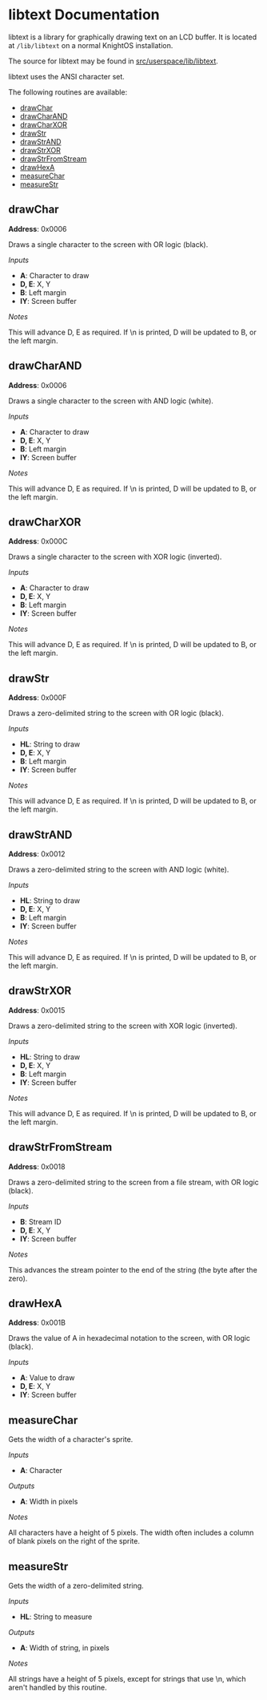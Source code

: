 # libtext Documentation

libtext is a library for graphically drawing text on an LCD buffer. It is located at `/lib/libtext` on a normal KnightOS installation.

The source for libtext may be found in
[src/userspace/lib/libtext](https://github.com/SirCmpwn/KnightOS/tree/master/src/userspace/lib/libtext).

libtext uses the ANSI character set.

The following routines are available:

* [drawChar](#drawchar)
* [drawCharAND](#drawcharand)
* [drawCharXOR](#drawcharxor)
* [drawStr](#drawstr)
* [drawStrAND](#drawstrand)
* [drawStrXOR](#drawstrxor)
* [drawStrFromStream](#drawstrfromstream)
* [drawHexA](#drawhexa)
* [measureChar](#measurechar)
* [measureStr](#measurestr)

## drawChar

**Address**: 0x0006

Draws a single character to the screen with OR logic (black).

*Inputs*

* **A**: Character to draw
* **D, E**: X, Y
* **B**: Left margin
* **IY**: Screen buffer

*Notes*

This will advance D, E as required. If \n is printed, D will be updated to B, or the left margin.

## drawCharAND

**Address**: 0x0006

Draws a single character to the screen with AND logic (white).

*Inputs*

* **A**: Character to draw
* **D, E**: X, Y
* **B**: Left margin
* **IY**: Screen buffer

*Notes*

This will advance D, E as required. If \n is printed, D will be updated to B, or the left margin.

## drawCharXOR

**Address**: 0x000C

Draws a single character to the screen with XOR logic (inverted).

*Inputs*

* **A**: Character to draw
* **D, E**: X, Y
* **B**: Left margin
* **IY**: Screen buffer

*Notes*

This will advance D, E as required. If \n is printed, D will be updated to B, or the left margin.

## drawStr

**Address**: 0x000F

Draws a zero-delimited string to the screen with OR logic (black).

*Inputs*

* **HL**: String to draw
* **D, E**: X, Y
* **B**: Left margin
* **IY**: Screen buffer

*Notes*

This will advance D, E as required. If \n is printed, D will be updated to B, or the left margin.

## drawStrAND

**Address**: 0x0012

Draws a zero-delimited string to the screen with AND logic (white).

*Inputs*

* **HL**: String to draw
* **D, E**: X, Y
* **B**: Left margin
* **IY**: Screen buffer

*Notes*

This will advance D, E as required. If \n is printed, D will be updated to B, or the left margin.

## drawStrXOR

**Address**: 0x0015

Draws a zero-delimited string to the screen with XOR logic (inverted).

*Inputs*

* **HL**: String to draw
* **D, E**: X, Y
* **B**: Left margin
* **IY**: Screen buffer

*Notes*

This will advance D, E as required. If \n is printed, D will be updated to B, or the left margin.

## drawStrFromStream

**Address**: 0x0018

Draws a zero-delimited string to the screen from a file stream, with OR logic (black).

*Inputs*

* **B**: Stream ID
* **D, E**: X, Y
* **IY**: Screen buffer

*Notes*

This advances the stream pointer to the end of the string (the byte after the zero).

## drawHexA

**Address**: 0x001B

Draws the value of A in hexadecimal notation to the screen, with OR logic (black).

*Inputs*

* **A**: Value to draw
* **D, E**: X, Y
* **IY**: Screen buffer

## measureChar

Gets the width of a character's sprite.

*Inputs*

* **A**: Character

*Outputs*

* **A**: Width in pixels

*Notes*

All characters have a height of 5 pixels. The width often includes a column of blank pixels on the right of the sprite.

## measureStr

Gets the width of a zero-delimited string.

*Inputs*

* **HL**: String to measure

*Outputs*

* **A**: Width of string, in pixels

*Notes*

All strings have a height of 5 pixels, except for strings that use \n, which aren't handled by this routine.